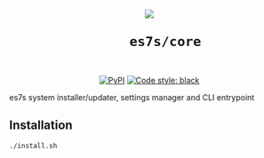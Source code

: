 <h1 align="center">
  <img src="https://user-images.githubusercontent.com">
  <br>
  <code>
    es7s/core
  </code>
  <br>
</h1>

<p align="center">
    <a href="https://pypi.org/project/es7s/"><img alt="PyPI" src="https://img.shields.io/pypi/v/es7s"></a>
    <a href="https://github.com/psf/black">
        <img src="https://img.shields.io/badge/code%20style-black-000000.svg" alt="Code style: black">
    </a>
</p>

es7s system installer/updater, settings manager and CLI entrypoint

## Installation

```shell
./install.sh
```
